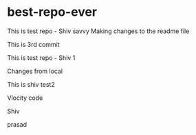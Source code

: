 # best-repo-ever



This is test repo - Shiv savvy
Making changes to the readme file

This is 3rd commit


This is test repo - Shiv 1

Changes from local

This is shiv test2

Vlocity code

Shiv

prasad
